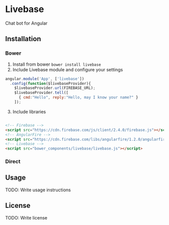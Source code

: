 # Livebase
Chat bot for Angular
## Installation
### Bower
1. Install from bower `bower install livebase`
2. Include Livebase module and configure your settings

```javascript
angular.module('App', ['livebase'])
  .config(function($livebaseProvider){
    $livebaseProvider.url(FIREBASE_URL);
    $livebaseProvider.tell([
      { cmd:"Hello", reply:"Hello, may I know your name?" }
    ]);
```

3. Include libraries

```html

<!-- Firebase -->
<script src="https://cdn.firebase.com/js/client/2.4.0/firebase.js"></script>
<!-- AngularFire -->
<script src="https://cdn.firebase.com/libs/angularfire/1.2.0/angularfire.min.js"></script>
<!-- Livebase -->
<script src="bower_components/livebase/livebase.js"></script>
```

### Direct
## Usage
TODO: Write usage instructions
## License
TODO: Write license
